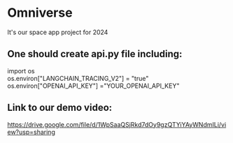 # Omniverse
It's our space app project for 2024

## One should create api.py file including:

import os  
os.environ["LANGCHAIN_TRACING_V2"]  = "true"  
os.environ["OPENAI_API_KEY"] ="YOUR_OPENAI_API_KEY"

## Link to our demo video:
https://drive.google.com/file/d/1WpSaaQSjRkd7dOy9gzQTYiYAyWNdmILi/view?usp=sharing
